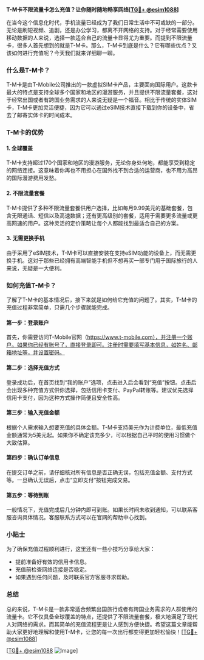 **T-M卡不限流量卡怎么充值？让你随时随地畅享网络[[TG💪+ @esim1088](https://t.me/s/esim1088)]**

在当今这个信息化时代，手机流量已经成为了我们日常生活中不可或缺的一部分。无论是刷短视频、追剧，还是办公学习，都离不开网络的支持。对于经常需要使用移动数据的人来说，选择一款适合自己的流量卡显得尤为重要。而提到不限流量卡，很多人首先想到的就是T-M卡。那么，T-M卡到底是什么？它有哪些优点？又该如何进行充值呢？今天我们就来详细聊一聊。

### 什么是T-M卡？

T-M卡是由T-Mobile公司推出的一款虚拟SIM卡产品，主要面向国际用户。这款卡最大的特点是支持全球多个国家和地区的漫游服务，并且提供不限流量套餐，这对于经常出国或者有跨国业务需求的人来说无疑是一个福音。相比于传统的实体SIM卡，T-M卡更加灵活便捷，因为它可以通过eSIM技术直接下载到你的设备中，省去了邮寄实体卡的时间成本。

### T-M卡的优势

#### 1. **全球覆盖**
T-M卡支持超过170个国家和地区的漫游服务，无论你身处何地，都能享受到稳定的网络连接。这意味着你再也不用担心在国外找不到合适的运营商，也不用为高昂的国际漫游费用发愁。

#### 2. **不限流量套餐**
T-M卡提供了多种不限流量套餐供用户选择，比如每月9.99美元的基础套餐，包含无限通话、短信以及高速数据；还有更高级别的套餐，适用于需要更多流量或更高网速的用户。这种灵活的定价策略让每个人都能找到最适合自己的方案。

#### 3. **无需更换手机**
由于采用了eSIM技术，T-M卡可以直接安装在支持eSIM功能的设备上，而无需更换手机。这对于那些已经拥有高端智能手机但不想再买一部专门用于国际旅行的人来说，无疑是一大便利。

### 如何充值T-M卡？

了解了T-M卡的基本情况后，接下来就是如何给它充值的问题了。其实，T-M卡的充值过程非常简单，只需几个步骤就能完成。

#### 第一步：登录账户
首先，你需要访问T-Mobile官网（https://www.t-mobile.com），并注册一个账户。如果你已经有账号了，直接登录即可。注册时需要填写基本信息，如姓名、邮箱地址等，并设置密码。

#### 第二步：选择充值方式
登录成功后，在首页找到“我的账户”选项，点击进入后会看到“充值”按钮。点击后会出现多种充值方式供你选择，包括信用卡支付、PayPal转账等。建议优先选择信用卡支付，因为这种方式操作简便且安全性高。

#### 第三步：输入充值金额
根据个人需求输入想要充值的具体金额。T-M卡支持美元作为计费单位，最低充值金额通常为5美元起。如果你不确定该充多少，可以根据自己平时的使用习惯做个大致估算。

#### 第四步：确认订单信息
在提交订单之前，请仔细核对所有信息是否正确无误，包括充值金额、支付方式等。一旦确认无误后，点击“立即支付”按钮完成交易。

#### 第五步：等待到账
一般情况下，充值完成后几分钟内即可到账。如果长时间未收到通知，可以联系客服咨询具体情况。客服联系方式可以在官网的帮助中心找到。

### 小贴士

为了确保充值过程顺利进行，这里还有一些小技巧分享给大家：
- 提前准备好有效的信用卡信息。
- 充值前检查网络连接是否稳定。
- 如果遇到任何问题，及时联系官方客服寻求帮助。

### 总结

总的来说，T-M卡是一款非常适合频繁出国旅行或者有跨国业务需求的人群使用的流量卡。它不仅具备全球覆盖的特点，还提供了不限流量套餐，极大地满足了现代人对网络的需求。而其简单的充值流程更是让人感到方便快捷。希望这篇文章能帮助大家更好地理解和使用T-M卡，让您的每一次出行都变得更加轻松愉快！[[TG💪+ @esim1088](https://t.me/s/esim1088)]

[[TG💪+ @esim1088](https://t.me/s/esim1088) ![Image](https://i.postimg.cc/4NQfJmqS/Snipaste-2025-05-13-00-14-12.png)]